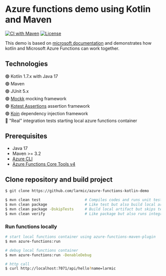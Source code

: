 # Azure functions demo using Kotlin and Maven

[![CI with Maven](https://github.com/larmic/azure-functions-kotlin-demo/actions/workflows/maven.yml/badge.svg)](https://github.com/larmic/azure-functions-kotlin-demo/actions/workflows/maven.yml)
[![License](https://img.shields.io/badge/License-Apache%202.0-blue.svg)](https://opensource.org/licenses/Apache-2.0)

This demo is based on [microsoft documentation](https://learn.microsoft.com/en-us/azure/azure-functions/functions-create-first-kotlin-maven?tabs=bash)
and demonstrates how kotlin and Microsoft Azure Functions can work together.

## Technologies

:green_circle: Kotlin 1.7.x with Java 17  
:green_circle: Maven  
:green_circle: JUnit 5.x  
:green_circle: [Mockk](https://mockk.io/) mocking framework  
:green_circle: [Kotest Assertions](https://kotest.io/docs/assertions/assertions.html) assertion framework  
:green_circle: [Koin](https://insert-koin.io/) dependency injection framework  
:red_circle: "Real" integration tests starting local azure functions container  

## Prerequisites
* Java 17
* Maven >= 3.2
* [Azure CLI](https://learn.microsoft.com/en-us/cli/azure/)
* [Azure Functions Core Tools v4](https://learn.microsoft.com/en-us/azure/azure-functions/functions-run-local?tabs=v4%2Cmacos%2Ccsharp%2Cportal%2Cbash)

## Clone repository and build project

```sh
$ git clone https://github.com/larmic/azure-functions-kotlin-demo

$ mvn clean test                    # Compiles codes and runs unit tests
$ mvn clean package                 # Like test but also build local artifact
$ mvn clean package -DskipTests     # Build local artifact but skips tests
$ mvn clean verify                  # Like package but also runs integration tests
```

### Run functions locally 

```sh
# start local functions container using azure-functions-maven-plugin
$ mvn azure-functions:run 

# debug local functions container
$ mvn azure-functions:run -DenableDebug

# http call
$ curl http://localhost:7071/api/hello?name=larmic
```